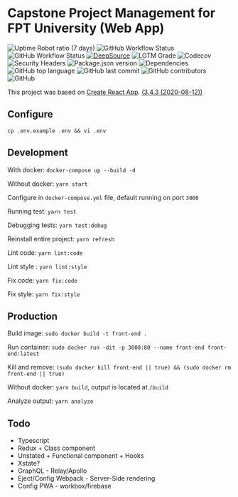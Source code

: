 # Capstone Project Management for FPT University (Web App)

![Uptime Robot ratio (7 days)](https://img.shields.io/uptimerobot/ratio/7/m786179695-ca8baf58c0585a97280c726f)
![GitHub Workflow Status](https://img.shields.io/github/workflow/status/fptu-cms/front-end/CI?label=test&logo=github)
![GitHub Workflow Status](https://img.shields.io/github/workflow/status/fptu-cms/front-end/CD?logo=github)
[![DeepSource](https://deepsource.io/gh/fptu-cms/front-end.svg/?label=resolved+issues)](https://deepsource.io/gh/fptu-cms/front-end/?ref=repository-badge)
![LGTM Grade](https://img.shields.io/lgtm/grade/javascript/github/fptu-cms/front-end?logo=lgtm)
![Codecov](https://img.shields.io/codecov/c/github/fptu-cms/front-end?logo=codecov&token=VLMIXK11LQ)
![Security Headers](https://img.shields.io/security-headers?url=http%3A%2F%2Ffptu-cms.tk)
![Package.json version](https://img.shields.io/github/package-json/v/fptu-cms/front-end)
![Dependencies](https://david-dm.org/fptu-cms/front-end.svg)
![GitHub top language](https://img.shields.io/github/languages/top/fptu-cms/front-end)
![GitHub last commit](https://img.shields.io/github/last-commit/fptu-cms/front-end)
![GitHub contributors](https://img.shields.io/github/contributors/fptu-cms/front-end)
![GitHub](https://img.shields.io/github/license/fptu-cms/front-end)

This project was based on [Create React App](https://github.com/facebook/create-react-app). [(3.4.3 (2020-08-12))](https://github.com/facebook/create-react-app/blob/master/CHANGELOG.md)

## Configure

`cp .env.example .env && vi .env`

## Development

With docker: `docker-compose up --build -d`

Without docker: `yarn start`

Configure in `docker-compose.yml` file, default running on port `3000`

Running test: `yarn test`

Debugging tests: `yarn test:debug`

Reinstall entire project: `yarn refresh`

Lint code: `yarn lint:code`

Lint style : `yarn lint:style`

Fix code: `yarn fix:code`

Fix style: `yarn fix:style`

## Production

Build image: `sudo docker build -t front-end .`

Run container: `sudo docker run -dit -p 3000:80 --name front-end front-end:latest`

Kill and remove: `(sudo docker kill front-end || true) && (sudo docker rm front-end || true)`

Without docker: `yarn build`, output is located at `/build`

Analyze output: `yarn analyze`

## Todo

- Typescript
- Redux + Class component
- Unstated + Functional component + Hooks
- Xstate?
- GraphQL - Relay/Apollo
- Eject/Config Webpack - Server-Side rendering
- Config PWA - workbox/firebase
